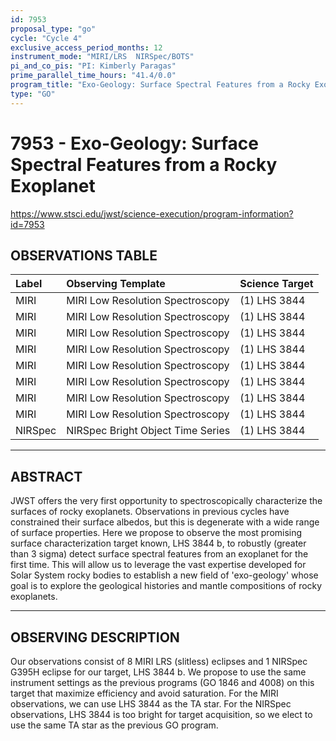 ```yaml
---
id: 7953
proposal_type: "go"
cycle: "Cycle 4"
exclusive_access_period_months: 12
instrument_mode: "MIRI/LRS  NIRSpec/BOTS"
pi_and_co_pis: "PI: Kimberly Paragas"
prime_parallel_time_hours: "41.4/0.0"
program_title: "Exo-Geology: Surface Spectral Features from a Rocky Exoplanet"
type: "GO"
---
```

# 7953 - Exo-Geology: Surface Spectral Features from a Rocky Exoplanet
https://www.stsci.edu/jwst/science-execution/program-information?id=7953
## OBSERVATIONS TABLE
| Label   | Observing Template                | Science Target |
| :------ | :-------------------------------- | :------------- |
| MIRI    | MIRI Low Resolution Spectroscopy  | (1) LHS 3844   |
| MIRI    | MIRI Low Resolution Spectroscopy  | (1) LHS 3844   |
| MIRI    | MIRI Low Resolution Spectroscopy  | (1) LHS 3844   |
| MIRI    | MIRI Low Resolution Spectroscopy  | (1) LHS 3844   |
| MIRI    | MIRI Low Resolution Spectroscopy  | (1) LHS 3844   |
| MIRI    | MIRI Low Resolution Spectroscopy  | (1) LHS 3844   |
| MIRI    | MIRI Low Resolution Spectroscopy  | (1) LHS 3844   |
| MIRI    | MIRI Low Resolution Spectroscopy  | (1) LHS 3844   |
| NIRSpec | NIRSpec Bright Object Time Series | (1) LHS 3844   |

---

## ABSTRACT

JWST offers the very first opportunity to spectroscopically characterize the surfaces of rocky exoplanets. Observations in previous cycles have constrained their surface albedos, but this is degenerate with a wide range of surface properties. Here we propose to observe the most promising surface characterization target known, LHS 3844 b, to robustly (greater than 3 sigma) detect surface spectral features from an exoplanet for the first time. This will allow us to leverage the vast expertise developed for Solar System rocky bodies to establish a new field of 'exo-geology' whose goal is to explore the geological histories and mantle compositions of rocky exoplanets.

---

## OBSERVING DESCRIPTION

Our observations consist of 8 MIRI LRS (slitless) eclipses and 1 NIRSpec G395H eclipse for our target, LHS 3844 b. We propose to use the same instrument settings as the previous programs (GO 1846 and 4008) on this target that maximize efficiency and avoid saturation. For the MIRI observations, we can use LHS 3844 as the TA star. For the NIRSpec observations, LHS 3844 is too bright for target acquisition, so we elect to use the same TA star as the previous GO program.